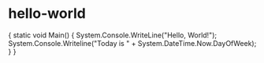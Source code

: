# hello-world
{
  static void Main()
	{
		System.Console.WriteLine("Hello, World!");
		System.Console.Writeline("Today is " + System.DateTime.Now.DayOfWeek);
	}
} 
